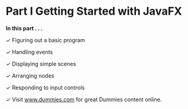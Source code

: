 # Part I Getting Started with JavaFX

**In this part . . .**

✓ Figuring out a basic program 

✓ Handling events 

✓ Displaying simple scenes 

✓ Arranging nodes 

✓ Responding to input controls 

✓ Visit www.dummies.com for great Dummies content online.

